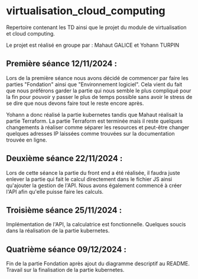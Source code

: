 # virtualisation_cloud_computing
Repertoire contenant les TD ainsi que le projet du module de virtualisation et cloud computing.

Le projet est réalisé en groupe par : 
Mahaut GALICE et Yohann TURPIN


## Première séance 12/11/2024 : 

Lors de la première séance nous avons décidé de commencer par faire les parties "Fondation" ainsi que "Environnement logiciel".
Cela vient du fait que nous préférons garder la partie qui nous semble le plus compliqué pour la fin pour pouvoir y passer le plus de temps possible sans avoir le stress de se dire que nous devons faire tout le reste encore après. 

Yohann a donc réalisé la partie kubernetes tandis que Mahaut réalisait la partie Terraform.
La partie Terraform est terminée mais il reste quelques changements à réaliser comme séparer les resources et peut-être changer quelques adresses IP laissées comme trouvées sur la documentation trouvée en ligne.

## Deuxième séance 22/11/2024 :

Lors de cette séance la partie du front end a été réalisée, il faudra juste enlever la partie qui fait le calcul directement dans le fichier JS ainsi qu'ajouter la gestion de l'API.
Nous avons également commencé à créer l'API afin qu'elle puisse faire les calculs.

## Troisième séance 25/11/2024 : 

Implémentation de l'API, la calculatrice est fonctionnelle. Quelques soucis dans la réalisation de la partie kubernetes.

## Quatrième séance 09/12/2024 :

Fin de la partie Fondation après ajout du diagramme descriptif au README.
Travail sur la finalisation de la partie kubernetes.
